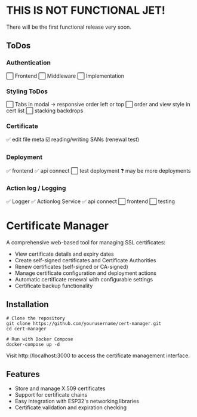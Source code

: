 # THIS IS NOT FUNCTIONAL JET!

There will be the first functional release very soon.


## ToDos
### Authentication 
⬜ Frontend 
⬜ Middleware
⬜ Implementation 

### Styling ToDos
⬜ Tabs in modal -> responsive order left or top
⬜ order and view style in cert list
⬜ stacking backdrops 

### Certificate
✅ edit file meta
☑️ reading/writing SANs (renewal test)

### Deployment
✅ frontend
✅ api connect 
⬜ test deployment
❓ may be more deployments

### Action log / Logging
✅ Logger
✅ Actionlog Service 
✅ api connect 
⬜ frontend 
⬜ testing



# Certificate Manager

A comprehensive web-based tool for managing SSL certificates:

- View certificate details and expiry dates
- Create self-signed certificates and Certificate Authorities
- Renew certificates (self-signed or CA-signed)
- Manage certificate configuration and deployment actions
- Automatic certificate renewal with configurable settings
- Certificate backup functionality

## Installation

```shell
# Clone the repository
git clone https://github.com/yourusername/cert-manager.git
cd cert-manager

# Run with Docker Compose
docker-compose up -d
```
Visit http://localhost:3000 to access the certificate management interface.

## Features

- Store and manage X.509 certificates
- Support for certificate chains
- Easy integration with ESP32's networking libraries
- Certificate validation and expiration checking

